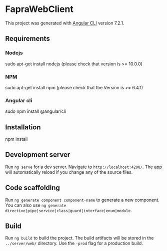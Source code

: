 # FapraWebClient

This project was generated with [Angular CLI](https://github.com/angular/angular-cli) version 7.2.1.

## Requirements
### Nodejs
sudo apt-get install nodejs (please check that version is >= 10.0.0)
### NPM
sudo apt-get install npm  (please check that the Version is >= 6.4.1)
### Angular cli
sudo npm install @angular/cli

## Installation
npm install  

## Development server

Run `ng serve` for a dev server. Navigate to `http://localhost:4200/`. The app will automatically reload if you change any of the source files.

## Code scaffolding

Run `ng generate component component-name` to generate a new component. You can also use `ng generate directive|pipe|service|class|guard|interface|enum|module`.

## Build

Run `ng build` to build the project. The build artifacts will be stored in the `../server/web/` directory. Use the `-prod` flag for a production build.
